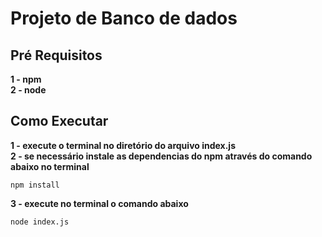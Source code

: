 # Projeto de Banco de dados

## Pré Requisitos
**1 - npm**  
**2 - node**

## Como Executar
**1 - execute o terminal no diretório do arquivo index.js**  
**2 - se necessário instale as dependencias do npm através do comando abaixo no terminal**  
```
npm install
```
**3 - execute no terminal o comando abaixo**
```
node index.js
```
